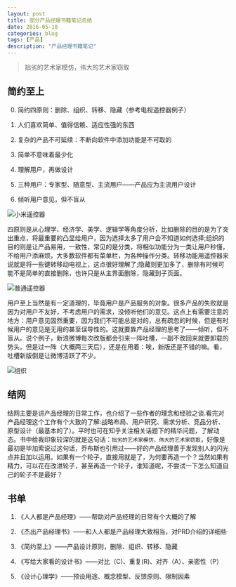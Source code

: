 ```yaml
---
layout: post
title: 部分产品经理书籍笔记总结
date: 2016-05-10
categories: blog
tags: [产品]
description: "产品经理书籍笔记"
---
```


> 拙劣的艺术家模仿，伟大的艺术家窃取

## 简约至上

0. 简约四原则：删除、组织、转移、隐藏（参考电视遥控器例子）

1. 人们喜欢简单、值得信赖、适应性强的东西

2. 复杂的产品不可延续：不断向软件中添加功能是不可取的

3. 简单不意味着最少化

4. 理解用户，再做设计

5. 三种用户：专家型、随意型、主流用户——产品应为主流用户设计

6. 倾听用户意见，但不盲从

![小米遥控器](http://7xsx6z.com2.z0.glb.clouddn.com/%E5%B0%8F%E7%B1%B3%E9%81%A5%E6%8E%A7%E5%99%A8.jpg)

四原则是从心理学、经济学、美学、逻辑学等角度分析，比如删除的目的是为了突出重点，将最重要的凸显给用户，因为选择太多了用户会不知道如何选择;组织的目的则是让产品易用，一致性，常见的是分类，将相似功能分为一类让用户秒懂，不给用户添麻烦，大多数软件都有菜单栏，为各种操作分类。转移功能用遥控器来说就是将一些键转移动电视上，这点很好理解了;隐藏则更加多了，删除有时候可能不是简单的直接删除，也许只是从主界面删除，隐藏到子页面。

![普通遥控器](http://7xsx6z.com2.z0.glb.clouddn.com/%E6%99%AE%E9%80%9A%E9%81%A5%E6%8E%A7%E5%99%A8.jpg)

用户至上当然是有一定道理的，毕竟用户是产品服务的对象。很多产品的失败就是因为对用户不友好，不考虑用户的需求，没倾听他们的意见。这点上有需要注意的地方：用户意见固然重要，因为我们不可能总是对的，总有疏忽的时候，但是有时候用户的意见是无用的甚至误导性的。这就要靠产品经理的思考了——倾听，但不盲从。说个例子，新浪微博每次改版都会引来一阵吐槽，一副不改回来就要卸载的势头。但是过一阵（大概两三天后），还是在用着：唉，新版还是不错的嘛。看，吐槽新版倒是让微博活跃了不少。

![组织](http://7xsx6z.com1.z0.glb.clouddn.com/%E7%BB%84%E7%BB%87.png)

## 结网

结网主要是讲产品经理的日常工作，也介绍了一些作者的理念和经验之谈.看完对产品经理这个工作有个大致的了解:战略布局、用户研究、需求分析、竞品分析、原型设计（最基本的了）。平时也可在知乎关注相关话题下的精华问题，了解动态。书中给我印象较深的就是这句话：`拙劣的艺术家模仿，伟大的艺术家窃取`，好像是最初是毕加索说过这句话，乔布斯也引用过——好的产品经理善于发现别人的闪光点并且加以运用。如果有一个轮子，直接用就是了，为何要再造一个？当然如果有精力，可以花在改进轮子，甚至再造一个轮子，谁知道呢，不尝试一下怎么知道自己的轮子不是最好？

## 书单

1. 《人人都是产品经理》——帮助对产品经理的日常有个大概的了解

2. 《杰出产品经理书》——和人人都是产品经理大致相当，对PRD介绍的详细些

3. 《简约至上》——产品设计原则，删除、组织、转移、隐藏

4. 《写给大家看的设计书》——对比（C)、重复(R)、对齐（A）、亲密性（P）

5. 《设计心理学》——预设用途、概念模型、反馈原则、限制因素
